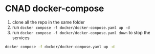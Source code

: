 # CNAD docker-compose

1. clone all the repo in the same folder
2. run `docker compose -f docker/docker-compose.yaml up -d`
3. run `docker compose -f docker/docker-compose.yaml down` to stop the services

```bash
docker compose -f docker/docker-compose.yaml up -d
```
